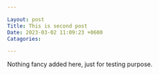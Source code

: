 ```yaml
---

Layout: post
Title: This is second post 
Date: 2023-03-02 11:09:23 +0600
Catagories: 

---
```



Nothing fancy added here, just for testing purpose.